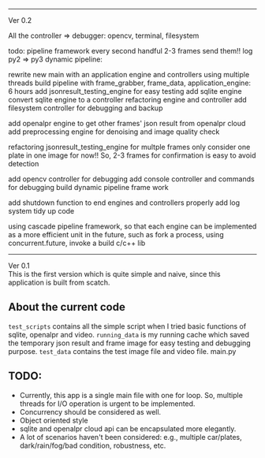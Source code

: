 





------------------------

Ver 0.2

All the controller => debugger: opencv, terminal, filesystem 

todo: 
pipeline framework
every second
handful 2-3 frames
send them!!
log
py2 => py3
dynamic pipeline:

rewrite new main with an application engine and controllers using multiple threads
build pipeline with frame_grabber, frame_data, application_engine: 6 hours
add jsonresult_testing_engine for easy testing
add sqlite engine
convert  sqlite engine to a controller
refactoring engine and controller
add filesystem controller for debugging and backup

add openalpr engine to get other frames' json result from openalpr cloud
add preprocessing engine for denoising and image quality check

refactoring jsonresult_testing_engine for multple frames
only consider one plate in one image for now!! So, 2-3 frames for confirmation is easy to avoid detection

add opencv controller for debugging
add console controller and commands for debugging
build dynamic pipeline frame work


add shutdown function to end engines and controllers properly 
add log system
tidy up code




using cascade pipeline framework, so that each engine can be implemented as a more efficient unit in the future, 
such as fork a process, using concurrent.future, invoke a build c/c++ lib



-------------------------

Ver 0.1  
This is the first version which is quite simple and naive, since this application is built from scatch. 

## About the current code
`test_scripts` contains all the simple script when I tried basic functions of sqlite, openalpr and video.
`running_data` is my running cache which saved the temporary json result and frame image for easy testing and debugging purpose.
`test_data` contains the test image file and video file.
main.py 

## TODO:
 - Currently, this app is a single main file with one for loop. So, multiple threads for I/O operation is urgent to be implemented.
 - Concurrency should be considered as well.
 - Object oriented style
 - sqlite and openalpr cloud api can be encapsulated more elegantly.
 - A lot of scenarios haven't been considered: e.g., multiple car/plates, dark/rain/fog/bad condition, robustness, etc.